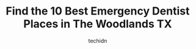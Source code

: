 ---
layout: ampstory
image: https://i0.wp.com/www.depkes.org/wp-content/uploads/2023/06/emergency-dentist-0-in-the-woodlands-tx-1685850554.jpeg?resize=640,853
author: techidn
featured: false
description: Discover the impressive array of Emergency Dentist options in The Woodlands TX, where you can find 10 of the largest Emergency Dentist establishments in the area. From renowned classics to h
title: Find the 10 Best Emergency Dentist Places in The Woodlands TX
cover:
   title: Find the 10 Best Emergency Dentist Places in The Woodlands TX
   subtitle: Rickpate
   background: https://www.depkes.org/wp-content/uploads/2023/06/emergency-dentist-0-in-the-woodlands-tx-1685850554.jpeg

pages: 
 - layout: thirds
   top: <h1>#1 Comeaux Dental Group | The Woodlands</h1>
   bottom: "<p>I am so impressed and comfortable with this office!  Thank you Dr Comeaux for having a beautiful, welcoming and professionally run office.  Karly, my hygienist was thorou</p>"
   background: https://www.depkes.org/wp-content/uploads/2023/06/emergency-dentist-1-in-the-woodlands-tx-1685850554.jpeg
   backgroundblur: true
 - layout: thirds
   top: <h1>#2 1488 Dental</h1>
   bottom: "<p>469 Farm to Market Rd 1488 #103, The Woodlands, TX 77384, United States</p>"
   background: https://www.depkes.org/wp-content/uploads/2023/06/emergency-dentist-2-in-the-woodlands-tx-1685850555.png
   cta:
      link: https://www.depkes.org/blog/find-the-10-best-emergency-dentist-places-in-the-woodlands-tx/
      text: Find the 10 Best Emergency Dentist Places in The Woodlands TX
 - layout: thirds
   top: <h1>#3 Dr. Alisa M. Reed</h1>
   bottom: "<p>1001 Medical Plaza Dr #300, The Woodlands, TX 77380, United States</p>"
   background: https://www.depkes.org/wp-content/uploads/2023/06/emergency-dentist-3-in-the-woodlands-tx-1685850556.png
   cta:
      link: https://www.depkes.org/blog/find-the-10-best-emergency-dentist-places-in-the-woodlands-tx/
      text: Find the 10 Best Emergency Dentist Places in The Woodlands TX
 - layout: thirds
   top: <h1>#4 Huet Dental - Jennine K Huet, DDS, PA</h1>
   bottom: "<p>3115 College Park Dr Ste 105, The Woodlands, TX 77384, United States</p>"
   background: https://images.unsplash.com/photo-1613843873231-1447db182f97?ixlib=rb-4.0.3&ixid=MnwxMjA3fDB8MHxwaG90by1wYWdlfHx8fGVufDB8fHx8&auto=format&fit=crop&w=640&h=853&q=80
   cta:
      link: https://www.depkes.org/blog/find-the-10-best-emergency-dentist-places-in-the-woodlands-tx/
      text: Find the 10 Best Emergency Dentist Places in The Woodlands TX
 - layout: thirds
   top: <h1>#5 Snikeris Family Dentistry</h1>
   bottom: "<p>6704 Sterling Ridge Dr Suite G, The Woodlands, TX 77382, United States</p>"
   background: https://images.unsplash.com/photo-1609083590460-7b8cc0ca65f8?ixlib=rb-4.0.3&ixid=MnwxMjA3fDB8MHxwaG90by1wYWdlfHx8fGVufDB8fHx8&auto=format&fit=crop&w=640&h=853&q=80
   cta:
      link: https://www.depkes.org/blog/find-the-10-best-emergency-dentist-places-in-the-woodlands-tx/
      text: Find the 10 Best Emergency Dentist Places in The Woodlands TX
 - layout: thirds
   top: <h1>#6 Solomon Dental Group</h1>
   bottom: "<p>25815 Budde Rd, The Woodlands, TX 77380, United States</p>"
   background: https://images.unsplash.com/photo-1518640467707-6811f4a6ab73?ixlib=rb-4.0.3&ixid=MnwxMjA3fDB8MHxwaG90by1wYWdlfHx8fGVufDB8fHx8&auto=format&fit=crop&w=640&h=853&q=80
   cta:
      link: https://www.depkes.org/blog/find-the-10-best-emergency-dentist-places-in-the-woodlands-tx/
      text: Find the 10 Best Emergency Dentist Places in The Woodlands TX
 - layout: thirds
   top: <h1>#7 Parke & Rogers Dentistry</h1>
   bottom: "<p>9191 Pinecroft Dr #270, The Woodlands, TX 77380, United States</p>"
   background: https://images.unsplash.com/photo-1533998839656-76f5e4b2bccb?ixlib=rb-4.0.3&ixid=MnwxMjA3fDB8MHxwaG90by1wYWdlfHx8fGVufDB8fHx8&auto=format&fit=crop&w=640&h=853&q=80
   cta:
      link: https://www.depkes.org/blog/find-the-10-best-emergency-dentist-places-in-the-woodlands-tx/
      text: Find the 10 Best Emergency Dentist Places in The Woodlands TX
 - layout: thirds
   middle: Continue reading...
   background: https://images.unsplash.com/photo-1496096265110-f83ad7f96608?ixlib=rb-4.0.3&ixid=MnwxMjA3fDB8MHxwaG90by1wYWdlfHx8fGVufDB8fHx8&auto=format&fit=crop&w=640&h=853&q=80
   cta:
      link: https://www.depkes.org/blog/find-the-10-best-emergency-dentist-places-in-the-woodlands-tx/
      text: Find the 10 Best Emergency Dentist Places in The Woodlands TX
      
---